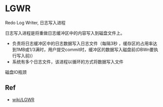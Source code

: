 # LGWR
Redo Log Writer, 日志写入进程

日志写入进程是将重做日志缓冲区中的内容写入到磁盘文件上。
- 负责将日志缓冲区中的日志数据写入日志文件（每隔3秒 ，缓存区的占用率达到1MB或1/3满时，用户提交commit时，缓冲区的数据写入磁盘前(DBWn要执行写入前)）
- 系统有多个日志文件，该进程以循环的方式将数据写入文件

磁盘IO瓶颈

## Ref

- [wiki/LGWR](http://www.orafaq.com/wiki/LGWR)